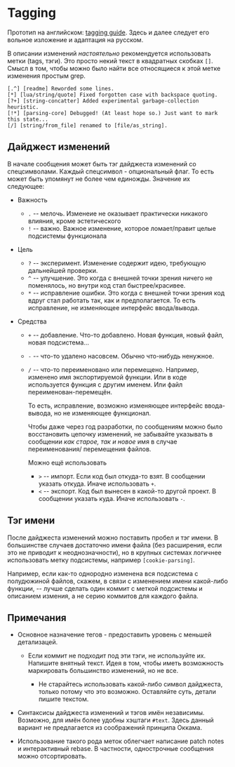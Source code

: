 # Tagging

Прототип на английском: [tagging guide][tagging]. Здесь и далее следует
его вольное изложение и адаптация на русском.

  [tagging]: https://github.com/martin-eden/tagging_guideline/blob/master/tagging_guide.MD

В описании изменений _настоятельно_ рекомендуется использовать метки
(tags, тэги). Это просто некий текст в квадратных скобках `[]`. Смысл
в том, чтобы можно было найти все относящиеся к этой метке изменения
простым grep.

    [.^] [readme] Reworded some lines.
    [*] [lua/string/quote] Fixed forgotten case with backspace quoting.
    [?+] [string-concatter] Added experimental garbage-collection heuristic.
    [!*] [parsing-core] Debugged! (At least hope so.) Just want to mark this state...
    [/] [string/from_file] renamed to [file/as_string].

## Дайджест изменений

В начале сообщения может быть тэг дайджеста изменений со спецсимволами.
Каждый спецсимвол - опциональный флаг. То есть может быть упомянут не
более чем единожды. Значение их следующее:

* Важность
    * `.` -- мелочь. Изменеие не оказывает практически никакого влияния,
      кроме эстетического
    * `!` -- важно. Важное изменение, которое ломает/правит целые
      подсистемы функционала

* Цель
    * `?` -- эксперимент. Изменение содержит идею, требующую дальнейшей
      проверки.
    * `^` -- улучшение. Это когда с внешней точки зрения ничего не поменялось,
      но внутри код стал быстрее/красивее.
    * `*` -- исправление ошибки. Это когда с внешней точки зрения код
      вдруг стал работать так, как и предполагается. То есть исправление,
      не изменяющее интерфейс ввода/вывода.

* Средства
    * `+` -- добавление. Что-то добавлено. Новая функция, новый файл,
      новая подсистема...
    * `-` -- что-то удалено насовсем. Обычно что-нибудь ненужное.
    * `/` -- что-то переименовано или перемещено. Например, изменено
      имя экспортируемой функции. Или в коде используется функция с
      другим именем. Или файл переименован-перемещён.

      То есть, исправление, возможно изменяющее интерфейс ввода-вывода,
      но не изменяющее функционал.

      Чтобы даже через год разработки, по сообщениям можно было
      восстановить цепочку изменений, не забывайте указывать в
      сообщении _как старое, так и новое_ имя в случае переименования/
      перемещения файлов.

      Можно ещё использовать
        * `>` -- импорт. Если код был откуда-то взят. В сообщении
          указать откуда. Иначе использовать `+`.
        * `<` -- экспорт. Код был вынесен в какой-то другой проект.
          В сообщении указать куда. Иначе использовать `-`.

## Тэг имени

После дайджеста изменений можно поставить пробел и тэг имени.
В большинстве случаев достаточно имени файла (без расширения, если
это не приводит к неоднозначности), но в крупных системах логичнее
использовать метку подсистемы, например `[cookie-parsing]`.

Например, если как-то однородно изменена вся подсистема с полудюжиной
файлов, скажем, в связи с изменением имени какой-либо функции, -- лучше
сделать один коммит с меткой подсистемы и описанием измения, а не серию
коммитов для каждого файла.

## Примечания

* Основное назначение тегов - предоставить уровень с меньшей детализацей.
    * Если коммит не подходит под эти тэги, не используйте их. Напишите
    внятный текст. Идея в том, чтобы иметь возможность маркировать
    большинство изменений, но не все.

        * Не старайтесь использовать какой-либо символ дайджеста, только
        потому что это возможно. Оставляйте суть, детали пишите текстом.

* Синтаксисы дайджеста изменений и тэгов имён независимы. Возможно,
для имён более удобны хэштаги `#text`. Здесь данный вариант не
предлагается из соображений принципа Оккама.

* Использование такого рода меток облегчает написание patch notes и
интерактивный rebase. В частности, однострочные сообщения можно
отсортировать.

